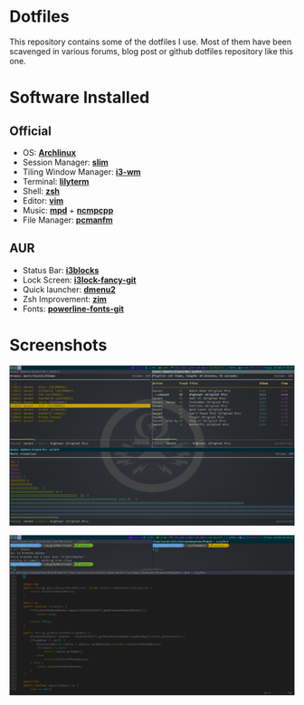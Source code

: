 # Dotfiles

This repository contains some of the dotfiles I use.
Most of them have been scavenged in various forums, blog post or github dotfiles repository like this one.

# Software Installed

## Official
* OS: [**Archlinux**](https://www.archlinux.org/)
* Session Manager: [**slim**](https://wiki.archlinux.org/index.php/SLiM)
* Tiling Window Manager: [**i3-wm**](https://wiki.archlinux.org/index.php/i3)
* Terminal: [**lilyterm**](http://lilyterm.luna.com.tw/)
* Shell: [**zsh**](https://wiki.archlinux.org/index.php/zsh)
* Editor: [**vim**](https://wiki.archlinux.org/index.php/vim)
* Music: [**mpd**](https://wiki.archlinux.org/index.php/Music_Player_Daemon) + [**ncmpcpp**](https://wiki.archlinux.org/index.php/Ncmpcpp)
* File Manager: [**pcmanfm**](https://wiki.archlinux.org/index.php/PCManFM)

## AUR
* Status Bar: [**i3blocks**](https://aur.archlinux.org/packages/i3blocks)
* Lock Screen: [**i3lock-fancy-git**](https://aur.archlinux.org/packages/i3lock-fancy-git/)
* Quick launcher: [**dmenu2**](https://aur.archlinux.org/packages/dmenu2/) 
* Zsh Improvement: [**zim**](https://aur.archlinux.org/packages/zsh-zim-git/)
* Fonts: [**powerline-fonts-git**](https://aur.archlinux.org/packages/powerline-fonts-git/)

# Screenshots

![ncmpcpp](img/ncmpcpp.png "ncmpcpp")

![shell](img/shell.png "vim shell git")


